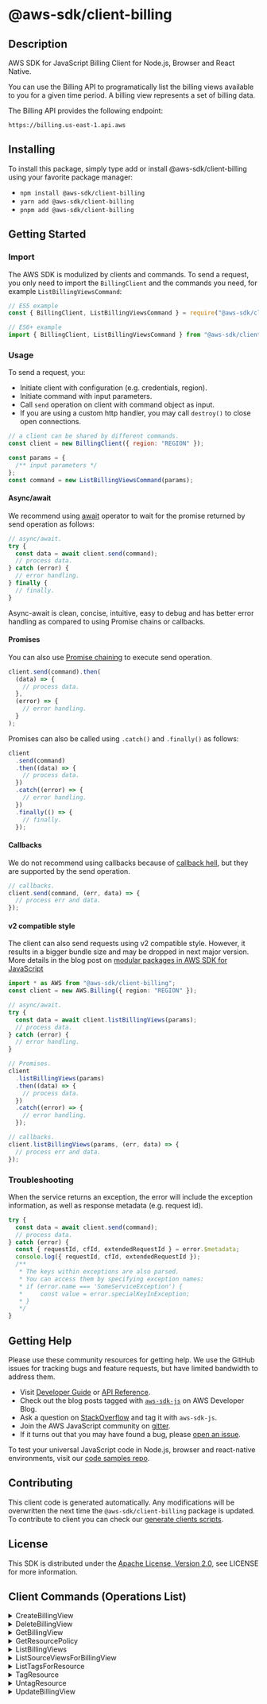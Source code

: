 <!-- generated file, do not edit directly -->

# @aws-sdk/client-billing

## Description

AWS SDK for JavaScript Billing Client for Node.js, Browser and React Native.

<p>
You can use the Billing API to programatically list the billing views available to you for a given time period. A billing view represents a set of billing data.
</p>
<p>The Billing API provides the following endpoint:</p>
<p>
<code>https://billing.us-east-1.api.aws</code>
</p>

## Installing

To install this package, simply type add or install @aws-sdk/client-billing
using your favorite package manager:

- `npm install @aws-sdk/client-billing`
- `yarn add @aws-sdk/client-billing`
- `pnpm add @aws-sdk/client-billing`

## Getting Started

### Import

The AWS SDK is modulized by clients and commands.
To send a request, you only need to import the `BillingClient` and
the commands you need, for example `ListBillingViewsCommand`:

```js
// ES5 example
const { BillingClient, ListBillingViewsCommand } = require("@aws-sdk/client-billing");
```

```ts
// ES6+ example
import { BillingClient, ListBillingViewsCommand } from "@aws-sdk/client-billing";
```

### Usage

To send a request, you:

- Initiate client with configuration (e.g. credentials, region).
- Initiate command with input parameters.
- Call `send` operation on client with command object as input.
- If you are using a custom http handler, you may call `destroy()` to close open connections.

```js
// a client can be shared by different commands.
const client = new BillingClient({ region: "REGION" });

const params = {
  /** input parameters */
};
const command = new ListBillingViewsCommand(params);
```

#### Async/await

We recommend using [await](https://developer.mozilla.org/en-US/docs/Web/JavaScript/Reference/Operators/await)
operator to wait for the promise returned by send operation as follows:

```js
// async/await.
try {
  const data = await client.send(command);
  // process data.
} catch (error) {
  // error handling.
} finally {
  // finally.
}
```

Async-await is clean, concise, intuitive, easy to debug and has better error handling
as compared to using Promise chains or callbacks.

#### Promises

You can also use [Promise chaining](https://developer.mozilla.org/en-US/docs/Web/JavaScript/Guide/Using_promises#chaining)
to execute send operation.

```js
client.send(command).then(
  (data) => {
    // process data.
  },
  (error) => {
    // error handling.
  }
);
```

Promises can also be called using `.catch()` and `.finally()` as follows:

```js
client
  .send(command)
  .then((data) => {
    // process data.
  })
  .catch((error) => {
    // error handling.
  })
  .finally(() => {
    // finally.
  });
```

#### Callbacks

We do not recommend using callbacks because of [callback hell](http://callbackhell.com/),
but they are supported by the send operation.

```js
// callbacks.
client.send(command, (err, data) => {
  // process err and data.
});
```

#### v2 compatible style

The client can also send requests using v2 compatible style.
However, it results in a bigger bundle size and may be dropped in next major version. More details in the blog post
on [modular packages in AWS SDK for JavaScript](https://aws.amazon.com/blogs/developer/modular-packages-in-aws-sdk-for-javascript/)

```ts
import * as AWS from "@aws-sdk/client-billing";
const client = new AWS.Billing({ region: "REGION" });

// async/await.
try {
  const data = await client.listBillingViews(params);
  // process data.
} catch (error) {
  // error handling.
}

// Promises.
client
  .listBillingViews(params)
  .then((data) => {
    // process data.
  })
  .catch((error) => {
    // error handling.
  });

// callbacks.
client.listBillingViews(params, (err, data) => {
  // process err and data.
});
```

### Troubleshooting

When the service returns an exception, the error will include the exception information,
as well as response metadata (e.g. request id).

```js
try {
  const data = await client.send(command);
  // process data.
} catch (error) {
  const { requestId, cfId, extendedRequestId } = error.$metadata;
  console.log({ requestId, cfId, extendedRequestId });
  /**
   * The keys within exceptions are also parsed.
   * You can access them by specifying exception names:
   * if (error.name === 'SomeServiceException') {
   *     const value = error.specialKeyInException;
   * }
   */
}
```

## Getting Help

Please use these community resources for getting help.
We use the GitHub issues for tracking bugs and feature requests, but have limited bandwidth to address them.

- Visit [Developer Guide](https://docs.aws.amazon.com/sdk-for-javascript/v3/developer-guide/welcome.html)
  or [API Reference](https://docs.aws.amazon.com/AWSJavaScriptSDK/v3/latest/index.html).
- Check out the blog posts tagged with [`aws-sdk-js`](https://aws.amazon.com/blogs/developer/tag/aws-sdk-js/)
  on AWS Developer Blog.
- Ask a question on [StackOverflow](https://stackoverflow.com/questions/tagged/aws-sdk-js) and tag it with `aws-sdk-js`.
- Join the AWS JavaScript community on [gitter](https://gitter.im/aws/aws-sdk-js-v3).
- If it turns out that you may have found a bug, please [open an issue](https://github.com/aws/aws-sdk-js-v3/issues/new/choose).

To test your universal JavaScript code in Node.js, browser and react-native environments,
visit our [code samples repo](https://github.com/aws-samples/aws-sdk-js-tests).

## Contributing

This client code is generated automatically. Any modifications will be overwritten the next time the `@aws-sdk/client-billing` package is updated.
To contribute to client you can check our [generate clients scripts](https://github.com/aws/aws-sdk-js-v3/tree/main/scripts/generate-clients).

## License

This SDK is distributed under the
[Apache License, Version 2.0](http://www.apache.org/licenses/LICENSE-2.0),
see LICENSE for more information.

## Client Commands (Operations List)

<details>
<summary>
CreateBillingView
</summary>

[Command API Reference](https://docs.aws.amazon.com/AWSJavaScriptSDK/v3/latest/client/billing/command/CreateBillingViewCommand/) / [Input](https://docs.aws.amazon.com/AWSJavaScriptSDK/v3/latest/Package/-aws-sdk-client-billing/Interface/CreateBillingViewCommandInput/) / [Output](https://docs.aws.amazon.com/AWSJavaScriptSDK/v3/latest/Package/-aws-sdk-client-billing/Interface/CreateBillingViewCommandOutput/)

</details>
<details>
<summary>
DeleteBillingView
</summary>

[Command API Reference](https://docs.aws.amazon.com/AWSJavaScriptSDK/v3/latest/client/billing/command/DeleteBillingViewCommand/) / [Input](https://docs.aws.amazon.com/AWSJavaScriptSDK/v3/latest/Package/-aws-sdk-client-billing/Interface/DeleteBillingViewCommandInput/) / [Output](https://docs.aws.amazon.com/AWSJavaScriptSDK/v3/latest/Package/-aws-sdk-client-billing/Interface/DeleteBillingViewCommandOutput/)

</details>
<details>
<summary>
GetBillingView
</summary>

[Command API Reference](https://docs.aws.amazon.com/AWSJavaScriptSDK/v3/latest/client/billing/command/GetBillingViewCommand/) / [Input](https://docs.aws.amazon.com/AWSJavaScriptSDK/v3/latest/Package/-aws-sdk-client-billing/Interface/GetBillingViewCommandInput/) / [Output](https://docs.aws.amazon.com/AWSJavaScriptSDK/v3/latest/Package/-aws-sdk-client-billing/Interface/GetBillingViewCommandOutput/)

</details>
<details>
<summary>
GetResourcePolicy
</summary>

[Command API Reference](https://docs.aws.amazon.com/AWSJavaScriptSDK/v3/latest/client/billing/command/GetResourcePolicyCommand/) / [Input](https://docs.aws.amazon.com/AWSJavaScriptSDK/v3/latest/Package/-aws-sdk-client-billing/Interface/GetResourcePolicyCommandInput/) / [Output](https://docs.aws.amazon.com/AWSJavaScriptSDK/v3/latest/Package/-aws-sdk-client-billing/Interface/GetResourcePolicyCommandOutput/)

</details>
<details>
<summary>
ListBillingViews
</summary>

[Command API Reference](https://docs.aws.amazon.com/AWSJavaScriptSDK/v3/latest/client/billing/command/ListBillingViewsCommand/) / [Input](https://docs.aws.amazon.com/AWSJavaScriptSDK/v3/latest/Package/-aws-sdk-client-billing/Interface/ListBillingViewsCommandInput/) / [Output](https://docs.aws.amazon.com/AWSJavaScriptSDK/v3/latest/Package/-aws-sdk-client-billing/Interface/ListBillingViewsCommandOutput/)

</details>
<details>
<summary>
ListSourceViewsForBillingView
</summary>

[Command API Reference](https://docs.aws.amazon.com/AWSJavaScriptSDK/v3/latest/client/billing/command/ListSourceViewsForBillingViewCommand/) / [Input](https://docs.aws.amazon.com/AWSJavaScriptSDK/v3/latest/Package/-aws-sdk-client-billing/Interface/ListSourceViewsForBillingViewCommandInput/) / [Output](https://docs.aws.amazon.com/AWSJavaScriptSDK/v3/latest/Package/-aws-sdk-client-billing/Interface/ListSourceViewsForBillingViewCommandOutput/)

</details>
<details>
<summary>
ListTagsForResource
</summary>

[Command API Reference](https://docs.aws.amazon.com/AWSJavaScriptSDK/v3/latest/client/billing/command/ListTagsForResourceCommand/) / [Input](https://docs.aws.amazon.com/AWSJavaScriptSDK/v3/latest/Package/-aws-sdk-client-billing/Interface/ListTagsForResourceCommandInput/) / [Output](https://docs.aws.amazon.com/AWSJavaScriptSDK/v3/latest/Package/-aws-sdk-client-billing/Interface/ListTagsForResourceCommandOutput/)

</details>
<details>
<summary>
TagResource
</summary>

[Command API Reference](https://docs.aws.amazon.com/AWSJavaScriptSDK/v3/latest/client/billing/command/TagResourceCommand/) / [Input](https://docs.aws.amazon.com/AWSJavaScriptSDK/v3/latest/Package/-aws-sdk-client-billing/Interface/TagResourceCommandInput/) / [Output](https://docs.aws.amazon.com/AWSJavaScriptSDK/v3/latest/Package/-aws-sdk-client-billing/Interface/TagResourceCommandOutput/)

</details>
<details>
<summary>
UntagResource
</summary>

[Command API Reference](https://docs.aws.amazon.com/AWSJavaScriptSDK/v3/latest/client/billing/command/UntagResourceCommand/) / [Input](https://docs.aws.amazon.com/AWSJavaScriptSDK/v3/latest/Package/-aws-sdk-client-billing/Interface/UntagResourceCommandInput/) / [Output](https://docs.aws.amazon.com/AWSJavaScriptSDK/v3/latest/Package/-aws-sdk-client-billing/Interface/UntagResourceCommandOutput/)

</details>
<details>
<summary>
UpdateBillingView
</summary>

[Command API Reference](https://docs.aws.amazon.com/AWSJavaScriptSDK/v3/latest/client/billing/command/UpdateBillingViewCommand/) / [Input](https://docs.aws.amazon.com/AWSJavaScriptSDK/v3/latest/Package/-aws-sdk-client-billing/Interface/UpdateBillingViewCommandInput/) / [Output](https://docs.aws.amazon.com/AWSJavaScriptSDK/v3/latest/Package/-aws-sdk-client-billing/Interface/UpdateBillingViewCommandOutput/)

</details>

